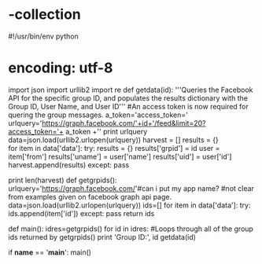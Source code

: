 # -collection
#!/usr/bin/env python
# encoding: utf-8
import json
import urllib2
import re
def getdata(id):
'''Queries the Facebook API for the specific group ID, and populates the
results dictionary with the Group ID, User Name, and User ID'''
#An access token is now required for quering the group messages.
a_token='access_token=<access token>'
urlquery='https://graph.facebook.com/'+id+'/feed&limit=20?access_token='+ a_token +''
print urlquery
data=json.load(urllib2.urlopen(urlquery))
harvest = []
results = {}    
for item in data['data']:
    try:
        results = {}
        results['grpid'] = id
        user = item['from']
        results['uname'] = user['name']
        results['uid'] = user['id']
        harvest.append(results)
    except:
        pass

print len(harvest)
def getgrpids():
        urlquery='https://graph.facebook.com/<any username>'#can i put my app name?
                             #not clear from examples given on facebook graph api page.
        data=json.load(urllib2.urlopen(urlquery))
    ids=[]
    for item in data['data']:
    try:
        ids.append(item['id'])
    except:
        pass
return ids

def main():
    idres=getgrpids()
    for id in idres:
    #Loops through all of the group ids returned by getgrpids()
        print 'Group ID:', id 
        getdata(id) 

if __name__ == '__main__':
    main()
